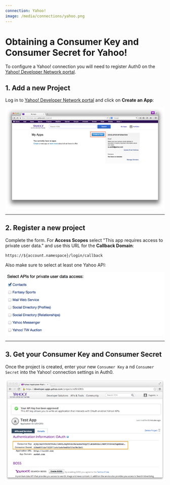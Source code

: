 ```yaml
---
connection: Yahoo!
image: /media/connections/yahoo.png
---
```


# Obtaining a Consumer Key and Consumer Secret for Yahoo!

To configure a Yahoo! connection you will need to register Auth0 on the [Yahoo! Developer Network portal](https://developer.yahoo.com/).

## 1. Add a new Project
Log in to [Yahoo! Developer Network portal](https://developer.yahoo.com/) and click on __Create an App__:

![](/media/articles/connections/social/yahoo/yahoo-register-1.png)

---

## 2. Register a new project

Complete the form. For __Access Scopes__ select "This app requires access to private user data." and use this URL for the __Callback Domain__:

	https://${account.namespace}/login/callback

Also make sure to select at least one Yahoo API:

![](/media/articles/connections/social/yahoo/yahoo-register-3.png)

---

## 3. Get your Consumer Key and Consumer Secret

Once the project is created, enter your new `Consumer Key` a  nd `Consumer Secret` into the Yahoo! connection settings in Auth0.

![](/media/articles/connections/social/yahoo/yahoo-register-2.png)

